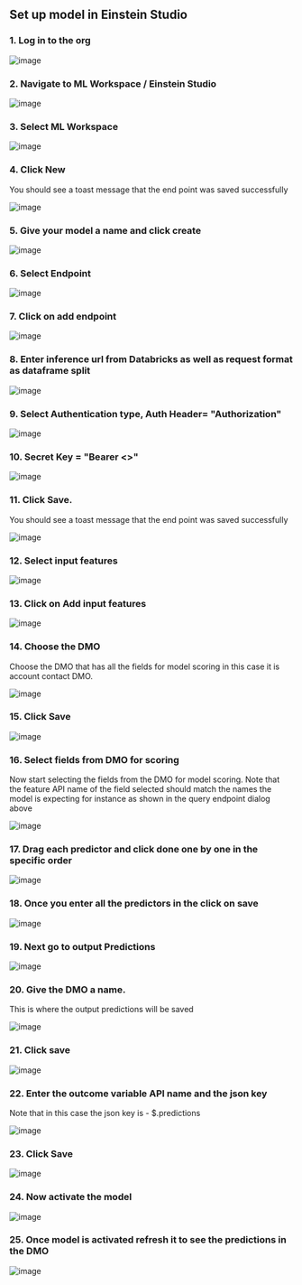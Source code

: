 ## Set up model in Einstein Studio


### 1. Log in to the org

![image](https://github.com/coreyabs-db/sfdc-byom-images/raw/main/images/deploy_model_01.png)


### 2. Navigate to ML Workspace / Einstein Studio

![image](https://github.com/coreyabs-db/sfdc-byom-images/raw/main/images/deploy_model_02.png)


### 3. Select ML Workspace

![image](https://github.com/coreyabs-db/sfdc-byom-images/raw/main/images/deploy_model_03.png)


### 4. Click New

You should see a toast message that the end point was saved successfully

![image](https://github.com/coreyabs-db/sfdc-byom-images/raw/main/images/deploy_model_04.png)


### 5. Give your model a name and click create

![image](https://github.com/coreyabs-db/sfdc-byom-images/raw/main/images/deploy_model_05.png)


### 6. Select Endpoint

![image](https://github.com/coreyabs-db/sfdc-byom-images/raw/main/images/deploy_model_06.png)


### 7. Click on add endpoint

![image](https://github.com/coreyabs-db/sfdc-byom-images/raw/main/images/deploy_model_07.png)


### 8. Enter inference url from Databricks as well as request format as dataframe split

![image](https://github.com/coreyabs-db/sfdc-byom-images/raw/main/images/deploy_model_08.png)


### 9. Select Authentication type, Auth Header= "Authorization"

![image](https://github.com/coreyabs-db/sfdc-byom-images/raw/main/images/deploy_model_09.png)


### 10. Secret Key = "Bearer <<your personal access token from Databricks>>"

![image](https://github.com/coreyabs-db/sfdc-byom-images/raw/main/images/deploy_model_10.png)


### 11. Click Save. 

You should see a toast message that the end point was saved successfully

![image](https://github.com/coreyabs-db/sfdc-byom-images/raw/main/images/deploy_model_11.png)


### 12. Select input features

![image](https://github.com/coreyabs-db/sfdc-byom-images/raw/main/images/deploy_model_12.png)


### 13. Click on Add input features

![image](https://github.com/coreyabs-db/sfdc-byom-images/raw/main/images/deploy_model_13.png)


### 14. Choose the DMO 

Choose the DMO that has all the fields for model scoring in this case it is account contact DMO.

![image](https://github.com/coreyabs-db/sfdc-byom-images/raw/main/images/deploy_model_14.png)


### 15. Click Save

![image](https://github.com/coreyabs-db/sfdc-byom-images/raw/main/images/deploy_model_15.png)


### 16. Select fields from DMO for scoring

Now start selecting the fields from the DMO for model scoring. Note that the feature API name of the field selected should match  the names the model is expecting for instance as shown in the query endpoint dialog above 

![image](https://github.com/coreyabs-db/sfdc-byom-images/raw/main/images/deploy_model_16.png)


### 17. Drag each predictor and click done one by one in the specific order

![image](https://github.com/coreyabs-db/sfdc-byom-images/raw/main/images/deploy_model_17.png)


### 18. Once you enter all the predictors in the click on save

![image](https://github.com/coreyabs-db/sfdc-byom-images/raw/main/images/deploy_model_18.png)


### 19. Next go to output Predictions

![image](https://github.com/coreyabs-db/sfdc-byom-images/raw/main/images/deploy_model_19.png)


### 20. Give the DMO a name.

This is where the output predictions will be saved

![image](https://github.com/coreyabs-db/sfdc-byom-images/raw/main/images/deploy_model_20.png)


### 21. Click save

![image](https://github.com/coreyabs-db/sfdc-byom-images/raw/main/images/deploy_model_21.png)


### 22. Enter the outcome variable API name and the json key

Note that in this case the json key is - $.predictions

![image](https://github.com/coreyabs-db/sfdc-byom-images/raw/main/images/deploy_model_22.png)


### 23. Click Save

![image](https://github.com/coreyabs-db/sfdc-byom-images/raw/main/images/deploy_model_23.png)


### 24. Now activate the model

![image](https://github.com/coreyabs-db/sfdc-byom-images/raw/main/images/deploy_model_24.png)


### 25. Once model is activated refresh it to see the predictions in the DMO

![image](https://github.com/coreyabs-db/sfdc-byom-images/raw/main/images/deploy_model_25.png)


